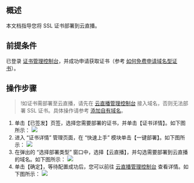 ## 概述
本文档指导您将 SSL 证书部署到云直播。

## 前提条件
已登录 [证书管理控制台](https://console.cloud.tencent.com/certoverview)，并成功申请获取证书（参考 [如何免费申请域名型证书](https://cloud.tencent.com/document/product/400/6814)）。

## 操作步骤
 >!如证书需部署至云直播，请先在 [云直播管理控制台](https://console.cloud.tencent.com/live/domainmanage) 接入域名，否则无法部署 SSL 证书。具体操作请参考 [添加自有域名](https://cloud.tencent.com/document/product/267/20381)。
 >
1. 单击【已签发】页签，选择您需要部署的证书，并单击【证书详情】。如下图所示：
![](https://main.qcloudimg.com/raw/2dce1ac04efd170c9b7f2b55b6a07ffd.png)
2. 进入 “证书详情” 管理页面，在 “快速上手” 模块单击【一键部署】。如下图所示：
![](https://main.qcloudimg.com/raw/9032f32c9b014ed7ec3c39e693d8e7f4.png)
3. 在弹出的 “选择部署类型” 窗口中，选择【云直播】，并勾选需要部署到云直播的域名。如下图所示：
![](https://main.qcloudimg.com/raw/633c2f1f6d066902a7970adbd79898e5.png)
4. 单击【确定】，等待配置成功后，您可以前往 [云直播管理控制台](https://console.cloud.tencent.com/live/domainmanage) 查看详情。如下图所示：
![](https://main.qcloudimg.com/raw/c1984ae682a0d52eacd1e334db28c033.png)
